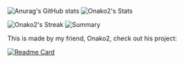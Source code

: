 ![Anurag's GitHub stats](https://github-readme-stats.vercel.app/api?username=valooost&show_icons=true&theme=dark) ![Onako2's Stats](https://github-readme-stats.vercel.app/api?username=valooost&theme=dark&show_icons=true&hide_border=false&count_private=true)

![Onako2's Streak](https://github-readme-streak-stats.herokuapp.com/?user=Onako2&theme=vue-dark&hide_border=true)
![Summary](https://github-profile-summary-cards.vercel.app/api/cards/profile-details?username=valooost&show_icons=true&theme=dark)

This is made by my friend, Onako2, check out his project:

[![Readme Card](https://github-readme-stats.vercel.app/api/pin/?username=valooost&repo=i-want-it-earlier&show_icons=true&theme=dark)](https://github.com/anuraghazra/github-readme-stats)
